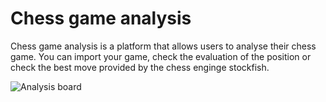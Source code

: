 # Chess game analysis

Chess game analysis is a platform that allows users to analyse their chess game. You can import your game, check the evaluation of the position or check the best move provided by the chess enginge stockfish.

![Analysis board](https://i.imgur.com/aKLMNIf.png)
